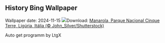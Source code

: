 ## History Bing Wallpaper
Wallpaper date: 2024-11-15
![](https://www.bing.com/th?id=OHR.ManarolaItaly_PT-BR4966210433_UHD.jpg&w=1000)Download: [Manarola, Parque Nacional Cinque Terre, Ligúria, Itália (© John_Silver/Shutterstock)](https://www.bing.com/th?id=OHR.ManarolaItaly_PT-BR4966210433_UHD.jpg)

Auto get programm by LtgX

